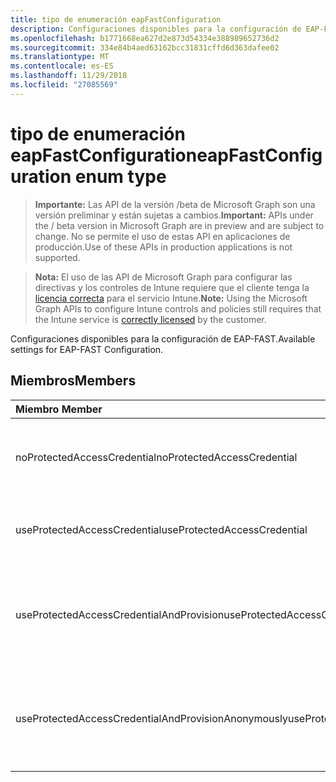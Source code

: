```yaml
---
title: tipo de enumeración eapFastConfiguration
description: Configuraciones disponibles para la configuración de EAP-FAST.
ms.openlocfilehash: b1771668ea627d2e873d54334e388989652736d2
ms.sourcegitcommit: 334e84b4aed63162bcc31831cffd6d363dafee02
ms.translationtype: MT
ms.contentlocale: es-ES
ms.lasthandoff: 11/29/2018
ms.locfileid: "27085569"
---
```

# <a name="eapfastconfiguration-enum-type"></a><span data-ttu-id="44556-103">tipo de enumeración eapFastConfiguration</span><span class="sxs-lookup"><span data-stu-id="44556-103">eapFastConfiguration enum type</span></span>

> <span data-ttu-id="44556-104">**Importante:** Las API de la versión /beta de Microsoft Graph son una versión preliminar y están sujetas a cambios.</span><span class="sxs-lookup"><span data-stu-id="44556-104">**Important:** APIs under the / beta version in Microsoft Graph are in preview and are subject to change.</span></span> <span data-ttu-id="44556-105">No se permite el uso de estas API en aplicaciones de producción.</span><span class="sxs-lookup"><span data-stu-id="44556-105">Use of these APIs in production applications is not supported.</span></span>

> <span data-ttu-id="44556-106">**Nota:** El uso de las API de Microsoft Graph para configurar las directivas y los controles de Intune requiere que el cliente tenga la [licencia correcta](https://go.microsoft.com/fwlink/?linkid=839381) para el servicio Intune.</span><span class="sxs-lookup"><span data-stu-id="44556-106">**Note:** Using the Microsoft Graph APIs to configure Intune controls and policies still requires that the Intune service is [correctly licensed](https://go.microsoft.com/fwlink/?linkid=839381) by the customer.</span></span>

<span data-ttu-id="44556-107">Configuraciones disponibles para la configuración de EAP-FAST.</span><span class="sxs-lookup"><span data-stu-id="44556-107">Available settings for EAP-FAST Configuration.</span></span>
## <a name="members"></a><span data-ttu-id="44556-108">Miembros</span><span class="sxs-lookup"><span data-stu-id="44556-108">Members</span></span>
|<span data-ttu-id="44556-109">Miembro	</span><span class="sxs-lookup"><span data-stu-id="44556-109">Member</span></span>|<span data-ttu-id="44556-110">Valor</span><span class="sxs-lookup"><span data-stu-id="44556-110">Value</span></span>|<span data-ttu-id="44556-111">Descripción</span><span class="sxs-lookup"><span data-stu-id="44556-111">Description</span></span>|
|:---|:---|:---|
|<span data-ttu-id="44556-112">noProtectedAccessCredential</span><span class="sxs-lookup"><span data-stu-id="44556-112">noProtectedAccessCredential</span></span>|<span data-ttu-id="44556-113">0</span><span class="sxs-lookup"><span data-stu-id="44556-113">0</span></span>|<span data-ttu-id="44556-114">Usar EAP-FAST sin credenciales de acceso protegido (PAC).</span><span class="sxs-lookup"><span data-stu-id="44556-114">Use EAP-FAST without Protected Access Credential (PAC).</span></span>|
|<span data-ttu-id="44556-115">useProtectedAccessCredential</span><span class="sxs-lookup"><span data-stu-id="44556-115">useProtectedAccessCredential</span></span>|<span data-ttu-id="44556-116">1</span><span class="sxs-lookup"><span data-stu-id="44556-116">1</span></span>|<span data-ttu-id="44556-117">Uso protegida credenciales de acceso (PAC).</span><span class="sxs-lookup"><span data-stu-id="44556-117">Use Protected Access Credential (PAC).</span></span>|
|<span data-ttu-id="44556-118">useProtectedAccessCredentialAndProvision</span><span class="sxs-lookup"><span data-stu-id="44556-118">useProtectedAccessCredentialAndProvision</span></span>|<span data-ttu-id="44556-119">2</span><span class="sxs-lookup"><span data-stu-id="44556-119">2</span></span>|<span data-ttu-id="44556-120">Uso de acceso protegido (PAC) de credenciales y aprovisionamiento PAC.</span><span class="sxs-lookup"><span data-stu-id="44556-120">Use Protected Access Credential (PAC) and Provision PAC.</span></span>|
|<span data-ttu-id="44556-121">useProtectedAccessCredentialAndProvisionAnonymously</span><span class="sxs-lookup"><span data-stu-id="44556-121">useProtectedAccessCredentialAndProvisionAnonymously</span></span>|<span data-ttu-id="44556-122">3</span><span class="sxs-lookup"><span data-stu-id="44556-122">3</span></span>|<span data-ttu-id="44556-123">Use acceso credencial protegido (PAC), PAC de aprovisionamiento y hacerlo de forma anónima.</span><span class="sxs-lookup"><span data-stu-id="44556-123">Use Protected Access Credential (PAC), Provision PAC, and do so anonymously.</span></span>|





